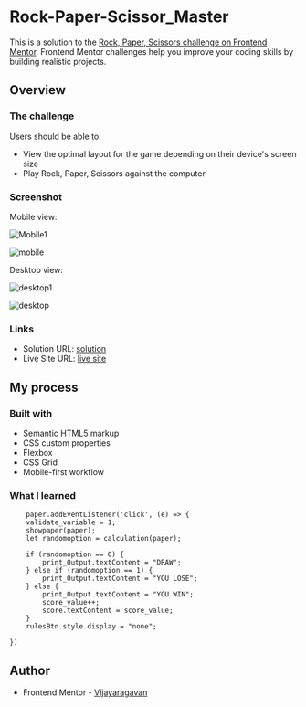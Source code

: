 # Rock-Paper-Scissor_Master

This is a solution to the [Rock, Paper, Scissors challenge on Frontend Mentor](https://www.frontendmentor.io/challenges/rock-paper-scissors-game-pTgwgvgH). Frontend Mentor challenges help you improve your coding skills by building realistic projects. 


## Overview

### The challenge

Users should be able to:

- View the optimal layout for the game depending on their device's screen size
- Play Rock, Paper, Scissors against the computer

### Screenshot
Mobile view:

![Mobile1](https://user-images.githubusercontent.com/95960286/198844019-2210212e-7d6e-475d-a5db-30b9706aad2b.png)

![mobile](https://user-images.githubusercontent.com/95960286/198844020-678a39ca-58b2-44eb-a7e8-14c59887b3fe.png)

Desktop view:

![desktop1](https://user-images.githubusercontent.com/95960286/198844045-cd65946b-ecb7-4d2b-8cbf-0d61f195a47e.png)

![desktop](https://user-images.githubusercontent.com/95960286/198844048-332d3b2d-ccd5-4e08-a2d6-21f9979c63ce.png)

### Links

- Solution URL: [solution](https://your-solution-url.com)
- Live Site URL: [live site](https://fanciful-maamoul-efcfbc.netlify.app/)



## My process

### Built with

- Semantic HTML5 markup
- CSS custom properties
- Flexbox
- CSS Grid
- Mobile-first workflow

### What I learned

```
    paper.addEventListener('click', (e) => {
    validate_variable = 1;
    showpaper(paper);
    let randomoption = calculation(paper);

    if (randomoption == 0) {
        print_Output.textContent = "DRAW";
    } else if (randomoption == 1) {
        print_Output.textContent = "YOU LOSE";
    } else {
        print_Output.textContent = "YOU WIN";
        score_value++;
        score.textContent = score_value;
    }
    rulesBtn.style.display = "none";

})

```

## Author

- Frontend Mentor - [Vijayaragavan](https://www.frontendmentor.io/profile/yourusername)
